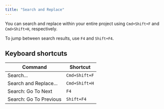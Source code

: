 ```yaml
---
title: "Search and Replace"
---
```


You can search and replace within your entire project using `Cmd+Shift+F` and
`Cmd+Shift+H`, respectively.

To jump between search results, use `F4` and `Shift+F4`.

## Keyboard shortcuts

| Command                | Shortcut      |
| ---------------------- | ------------- |
| Search...              | `Cmd+Shift+F` |
| Search and Replace...  | `Cmd+Shift+H` |
| Search: Go To Next     | `F4`          |
| Search: Go To Previous | `Shift+F4`    |

